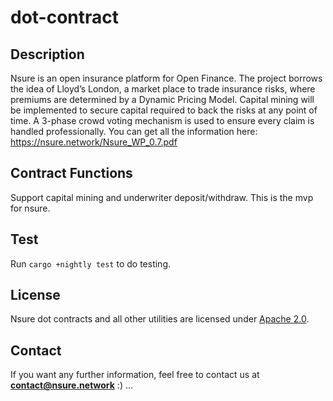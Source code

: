 # dot-contract

## Description 
Nsure is an open insurance platform for Open Finance. The project borrows the idea of Lloyd’s London, a market place to trade insurance risks, where premiums are determined by a Dynamic Pricing Model. Capital mining will be implemented to secure capital required to back the risks at any point of time. A 3-phase crowd voting mechanism is used to ensure every claim is handled professionally. You can get all the information here: https://nsure.network/Nsure_WP_0.7.pdf

## Contract Functions
Support capital mining and underwriter deposit/withdraw.
This is the mvp for nsure.

## Test
Run `cargo +nightly test` to do testing.

## License
Nsure dot contracts and all other utilities are licensed under [Apache 2.0](LICENSE).

## Contact
If you want any further information, feel free to contact us at **contact@nsure.network** :) ...


